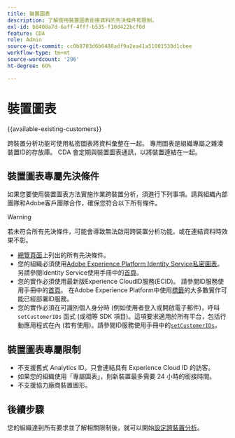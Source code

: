 ```yaml
---
title: 裝置圖表
description: 了解使用裝置圖表銜接資料的先決條件和限制。
exl-id: b8408a7d-6aff-4fff-b535-f10d422bcf0d
feature: CDA
role: Admin
source-git-commit: cc0b8703d6b6488adf9a2ea41a51001538d1cbee
workflow-type: tm+mt
source-wordcount: '296'
ht-degree: 60%

---
```



# 裝置圖表

{{available-existing-customers}}

跨裝置分析功能可使用私密圖表將資料彙整在一起。 專用圖表是組織專屬之雜湊裝置ID的存放庫。 CDA 會定期與裝置圖表通訊，以將裝置連結在一起。

## 裝置圖表專屬先決條件

如果您要使用裝置圖表方法實施作業跨裝置分析，須進行下列事項。請與組織內部團隊和Adobe客戶團隊合作，確保您符合以下所有條件。

>[!WARNING]
>
>若未符合所有先決條件，可能會導致無法啟用跨裝置分析功能，或在連結資料時效果不彰。
>

* [總覽頁面](overview.md)上列出的所有先決條件。
* 您的組織必須使用[Adobe Experience Platform Identity Service私密圖表](https://business.adobe.com/products/experience-platform/identity-service.html)。 另請參閱Identity Service使用手冊中的[首頁](https://experienceleague.adobe.com/docs/experience-platform/identity/home.html?lang=zh-Hant)。
* 您的實作必須使用最新版Experience CloudID服務(ECID)。 請參閱ID服務使用手冊中的[首頁](https://experienceleague.adobe.com/docs/id-service/using/home.html)。 在Adobe Experience Platform中使用[標籤](https://experienceleague.adobe.com/docs/experience-platform/tags/home.html)的大多數實作可能已經部署ID服務。
* 您的實作必須在可識別個人身分時 (例如使用者登入或開啟電子郵件)，呼叫 `setCustomerIDs` 函式 (或相等 SDK 項目)。這項要求適用於所有平台，包括行動應用程式在內 (若有使用)。請參閱ID服務使用手冊中的[`setCustomerIDs`](https://experienceleague.adobe.com/docs/id-service/using/id-service-api/methods/setcustomerids.html)。

## 裝置圖表專屬限制

* 不支援舊式 Analytics ID。只會連結具有 Experience Cloud ID 的訪客。
* 如果您的組織使用「專屬圖表」，則新裝置最多需要 24 小時的銜接時間。
* 不支援協力廠商裝置圖形。

## 後續步驟

您的組織達到所有要求並了解相關限制後，就可以開始[設定跨裝置分析](setup.md)。
